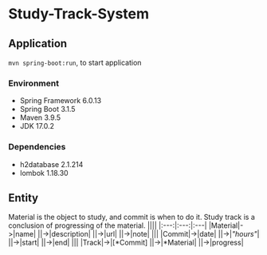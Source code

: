 # Study-Track-System

## Application
`mvn spring-boot:run`, to start application

### Environment
- Spring Framework 6.0.13
- Spring Boot 3.1.5
- Maven 3.9.5
- JDK 17.0.2
### Dependencies
- h2database 2.1.214
- lombok 1.18.30

## Entity
Material is the object to study, and commit is when to do it. Study track is a conclusion of progressing of the material.
||||
|:---:|:---:|:---|
|Material|->|name|
||->|description|
||->|url|
||->|note|
|||
|Commit|->|date|
||->|*"hours"*|
||->|start|
||->|end|
|||
|Track|->|[*Commit]
||->|*Material|
||->|progress|